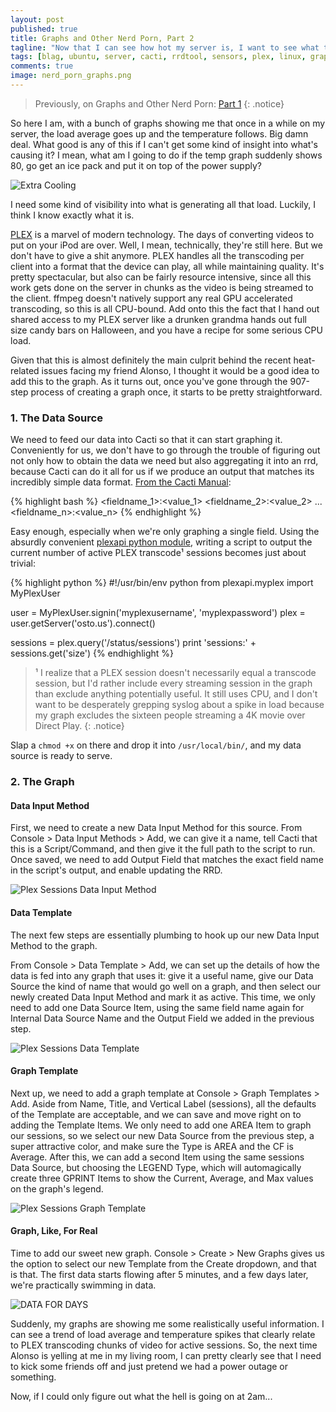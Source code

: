 ```yaml
---
layout: post
published: true
title: Graphs and Other Nerd Porn, Part 2
tagline: "Now that I can see how hot my server is, I want to see what the hell is causing it."
tags: [blag, ubuntu, server, cacti, rrdtool, sensors, plex, linux, graphs, mysql]
comments: true
image: nerd_porn_graphs.png
---
```



> Previously, on Graphs and Other Nerd Porn: [Part 1](/graphs-and-other-nerd-porn)
{: .notice}

So here I am, with a bunch of graphs showing me that once in a while on my server, the load average goes up and the temperature follows. Big damn deal. <!--more-->What good is any of this if I can't get some kind of insight into what's causing it? I mean, what am I going to do if the temp graph suddenly shows 80, go get an ice pack and put it on top of the power supply? 

![Extra Cooling](http://i.imgur.com/VruQNty.jpg "Other solutions proved inconvenient.")

I need some kind of visibility into what is generating all that load. Luckily, I think I know exactly what it is.

[PLEX](http://plex.tv) is a marvel of modern technology. The days of converting videos to put on your iPod are over. Well, I mean, technically, they're still here. But we don't have to give a shit anymore. PLEX handles all the transcoding per client into a format that the device can play, all while maintaining quality. It's pretty spectacular, but also can be fairly resource intensive, since all this work gets done on the server in chunks as the video is being streamed to the client. ffmpeg doesn't natively support any real GPU accelerated transcoding, so this is all CPU-bound. Add onto this the fact that I hand out shared access to my PLEX server like a drunken grandma hands out full size candy bars on Halloween, and you have a recipe for some serious CPU load. 

Given that this is almost definitely the main culprit behind the recent heat-related issues facing my friend Alonso, I thought it would be a good idea to add this to the graph. As it turns out, once you've gone through the 907-step process of creating a graph once, it starts to be pretty straightforward.

### 1. The Data Source

We need to feed our data into Cacti so that it can start graphing it. Conveniently for us, we don't have to go through the trouble of figuring out not only how to obtain the data we need but also aggregating it into an rrd, because Cacti can do it all for us if we produce an output that matches its incredibly simple data format. [From the Cacti Manual](http://www.cacti.net/downloads/docs/html/making_scripts_work_with_cacti.html):

{% highlight bash %}
<fieldname_1>:<value_1> <fieldname_2>:<value_2> ... <fieldname_n>:<value_n>
{% endhighlight %}

Easy enough, especially when we're only graphing a single field. Using the absurdly convenient [plexapi python module](https://github.com/mjs7231/plexapi), writing a script to output the current number of active PLEX transcode¹ sessions becomes just about trivial:

{% highlight python %}
#!/usr/bin/env python
from plexapi.myplex import MyPlexUser

user = MyPlexUser.signin('myplexusername', 'myplexpassword')
plex = user.getServer('osto.us').connect()

sessions = plex.query('/status/sessions')
print 'sessions:' + sessions.get('size')
{% endhighlight %}

> ¹ I realize that a PLEX session doesn't necessarily equal a transcode session, but I'd rather include every streaming session in the graph than exclude anything potentially useful. It still uses CPU, and I don't want to be desperately grepping syslog about a spike in load because my graph excludes the sixteen people streaming a 4K movie over Direct Play.
{: .notice}

Slap a ``chmod +x`` on there and drop it into ``/usr/local/bin/``, and my data source is ready to serve.

### 2. The Graph

#### Data Input Method

First, we need to create a new Data Input Method for this source. From Console > Data Input Methods > Add, we can give it a name, tell Cacti that this is a Script/Command, and then give it the full path to the script to run. Once saved, we need to add Output Field that matches the exact field name in the script's output, and enable updating the RRD. 

![Plex Sessions Data Input Method](https://www.evernote.com/shard/s2/sh/90be8493-58e3-40c8-8bcf-07df76e77cc1/74fe1d86951ed7258fb3e4372e3a0a93/deep/0/Console----Data-Input-Methods----(Edit).png "That's right, do all the hard work for me. Good Cacti.")

#### Data Template

The next few steps are essentially plumbing to hook up our new Data Input Method to the graph.

From Console > Data Template > Add, we can set up the details of how the data is fed into any graph that uses it: give it a useful name, give our Data Source the kind of name that would go well on a graph, and then select our newly created Data Input Method and mark it as active. This time, we only need to add one Data Source Item, using the same field name again for Internal Data Source Name and the Output Field we added in the previous step.

![Plex Sessions Data Template](https://www.evernote.com/shard/s2/sh/a2e0549b-f40b-4a25-89db-536b5d04921e/806a0aff2879a6e4fb5b8c4be304c49f/deep/0/Console----Data-Templates----(Edit).png "Feed me data.")

#### Graph Template

Next up, we need to add a graph template at Console > Graph Templates > Add. Aside from Name, Title, and Vertical Label (sessions), all the defaults of the Template are acceptable, and we can save and move right on to adding the Template Items. We only need to add one AREA Item to graph our sessions, so we select our new Data Source from the previous step, a super attractive color, and make sure the Type is AREA and the CF is Average. After this, we can add a second Item using the same sessions Data Source, but choosing the LEGEND Type, which will automagically create three GPRINT Items to show the Current, Average, and Max values on the graph's legend. 

![Plex Sessions Graph Template](https://www.evernote.com/shard/s2/sh/58b615a1-dbfb-44ab-934c-fd690c1f461e/f282e9fe03187542bdca28a3902c8209/deep/0/Console----Graph-Templates----(Edit).png "Go ahead and fuck around with the rest if you're brave.")

#### Graph, Like, For Real

Time to add our sweet new graph. Console > Create > New Graphs gives us the option to select our new Template from the Create dropdown, and that is that. The first data starts flowing after 5 minutes, and a few days later, we're practically swimming in data.

![DATA FOR DAYS](https://www.evernote.com/shard/s2/sh/c4225699-09c1-404d-bb4a-0ae6a7a3181b/a859223e82dfde25b5bce55e7bb50301/deep/0/Graphs----Tree-Mode.png "But seriously what the fuck is that 2am spike?")

Suddenly, my graphs are showing me some realistically useful information. I can see a trend of load average and temperature spikes that clearly relate to PLEX transcoding chunks of video for active sessions. So, the next time Alonso is yelling at me in my living room, I can pretty clearly see that I need to kick some friends off and just pretend we had a power outage or something. 

Now, if I could only figure out what the hell is going on at 2am...